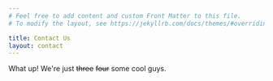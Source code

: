 ```yaml
---
# Feel free to add content and custom Front Matter to this file.
# To modify the layout, see https://jekyllrb.com/docs/themes/#overriding-theme-defaults

title: Contact Us
layout: contact
---
```


What up! We're just ~~three~~ ~~four~~ some cool guys.